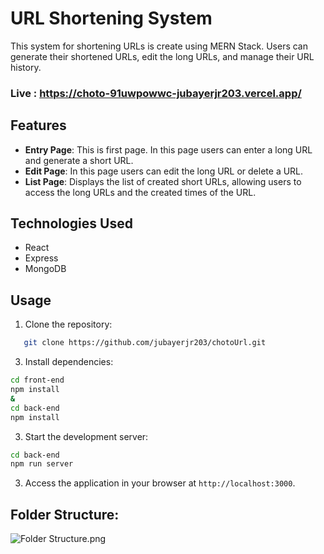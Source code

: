 # URL Shortening System

This system for shortening URLs is create using MERN Stack. Users can generate their shortened URLs, edit the long URLs, and manage their URL history.

### Live : https://choto-91uwpowwc-jubayerjr203.vercel.app/

## Features

- **Entry Page**: This is first page. In this page users can enter a long URL and generate a short URL.
- **Edit Page**: In this page users can edit the long URL or delete a URL.
- **List Page**: Displays the list of created short URLs, allowing users to access the long URLs and the created times of the URL.

## Technologies Used

- React
- Express
- MongoDB

## Usage

1. Clone the repository:

```bash
   git clone https://github.com/jubayerjr203/chotoUrl.git
```

3. Install dependencies:
```bash
cd front-end
npm install
&
cd back-end
npm install
```
3. Start the development server:
```bash
cd back-end
npm run server
```
3. Access the application in your browser at `http://localhost:3000`.

## Folder Structure:

![Folder Structure.png](https://raw.githubusercontent.com/jubayerjr203/chotoUrl/main/Folder%20Structure.png)                                                                            

